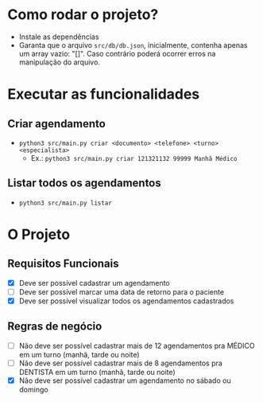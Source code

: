 # Como rodar o projeto?

- Instale as dependências
- Garanta que o arquivo `src/db/db.json`, inicialmente, contenha apenas um array vazio: "[]". Caso contrário poderá ocorrer erros na manipulação do arquivo.

# Executar as funcionalidades

## Criar agendamento

- `python3 src/main.py criar <documento> <telefone> <turno> <especialista>`
  - Ex.: `python3 src/main.py criar 121321132 99999 Manhã Médico`

## Listar todos os agendamentos

- `python3 src/main.py listar`

# O Projeto

## Requisitos Funcionais

- [x] Deve ser possível cadastrar um agendamento
- [ ] Deve ser possível marcar uma data de retorno para o paciente
- [x] Deve ser possível visualizar todos os agendamentos cadastrados

## Regras de negócio

- [ ] Não deve ser possível cadastrar mais de 12 agendamentos pra MÉDICO em um turno (manhã, tarde ou noite)
- [ ] Não deve ser possível cadastrar mais de 8 agendamentos pra DENTISTA em um turno (manhã, tarde ou noite)
- [x] Não deve ser possível cadastrar um agendamento no sábado ou domingo

